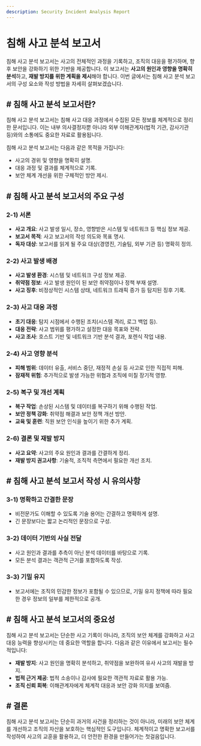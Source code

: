 ```yaml
---
description: Security Incident Analysis Report
---
```


# 침해 사고 분석 보고서

침해 사고 분석 보고서는 사고의 전체적인 과정을 기록하고, 조직의 대응을 평가하며, 향후 보안을 강화하기 위한 기반을 제공합니다. 이 보고서는 **사고의 원인과 영향을 명확히 분석**하고, **재발 방지를 위한 계획을 제시**해야 합니다. 이번 글에서는 침해 사고 분석 보고서의 구성 요소와 작성 방법을 자세히 살펴보겠습니다.



## # 침해 사고 분석 보고서란?

침해 사고 분석 보고서는 침해 사고 대응 과정에서 수집된 모든 정보를 체계적으로 정리한 문서입니다. 이는 내부 의사결정자뿐 아니라 외부 이해관계자(법적 기관, 감사기관 등)와의 소통에도 중요한 자료로 활용됩니다.

침해 사고 분석 보고서는 다음과 같은 목적을 가집니다:

* 사고의 경위 및 영향을 명확히 설명.
* 대응 과정 및 결과를 체계적으로 기록.
* 보안 체계 개선을 위한 구체적인 방안 제시.



## # 침해 사고 분석 보고서의 주요 구성

### 2-1) 서론

* **사고 개요**: 사고 발생 일시, 장소, 영향받은 시스템 및 네트워크 등 핵심 정보 제공.
* **보고서 목적**: 사고 보고서의 작성 의도와 목표 명시.
* **독자 대상**: 보고서를 읽게 될 주요 대상(경영진, 기술팀, 외부 기관 등) 명확히 정의.

### 2-2) 사고 발생 배경

* **사고 발생 환경**: 시스템 및 네트워크 구성 정보 제공.
* **취약점 정보**: 사고 발생 원인이 된 보안 취약점이나 정책 부재 설명.
* **사고 징후**: 비정상적인 시스템 상태, 네트워크 트래픽 증가 등 탐지된 징후 기록.

### 2-3) 사고 대응 과정

* **초기 대응**: 탐지 시점에서 수행된 조치(시스템 격리, 로그 백업 등).
* **대응 전략**: 사고 범위를 평가하고 설정한 대응 목표와 전략.
* **사고 조사**: 호스트 기반 및 네트워크 기반 분석 결과, 포렌식 작업 내용.

### 2-4) 사고 영향 분석

* **피해 범위**: 데이터 유출, 서비스 중단, 재정적 손실 등 사고로 인한 직접적 피해.
* **잠재적 위험**: 추가적으로 발생 가능한 위협과 조직에 미칠 장기적 영향.

### 2-5) 복구 및 개선 계획

* **복구 작업**: 손상된 시스템 및 데이터를 복구하기 위해 수행된 작업.
* **보안 정책 강화**: 취약점 해결과 보안 정책 개선 방안.
* **교육 및 훈련**: 직원 보안 인식을 높이기 위한 추가 계획.

### 2-6) 결론 및 재발 방지

* **사고 요약**: 사고의 주요 원인과 결과를 간결하게 정리.
* **재발 방지 권고사항**: 기술적, 조직적 측면에서 필요한 개선 조치.



## # 침해 사고 분석 보고서 작성 시 유의사항

### 3-1) 명확하고 간결한 문장

* 비전문가도 이해할 수 있도록 기술 용어는 간결하고 명확하게 설명.
* 긴 문장보다는 짧고 논리적인 문장으로 구성.

### 3-2) 데이터 기반의 사실 전달

* 사고 원인과 결과를 추측이 아닌 분석 데이터를 바탕으로 기록.
* 모든 분석 결과는 객관적 근거를 포함하도록 작성.

### 3-3) 기밀 유지

* 보고서에는 조직의 민감한 정보가 포함될 수 있으므로, 기밀 유지 정책에 따라 필요한 경우 정보의 일부를 제한적으로 공개.



## # 침해 사고 분석 보고서의 중요성

침해 사고 분석 보고서는 단순한 사고 기록이 아니라, 조직의 보안 체계를 강화하고 사고 대응 능력을 향상시키는 데 중요한 역할을 합니다. 다음과 같은 이유에서 보고서는 필수적입니다:

* **재발 방지**: 사고 원인을 명확히 분석하고, 취약점을 보완하여 유사 사고의 재발을 방지.
* **법적 근거 제공**: 법적 소송이나 감사에 필요한 객관적 자료로 활용 가능.
* **조직 신뢰 회복**: 이해관계자에게 체계적 대응과 보안 강화 의지를 보여줌.



## # 결론

침해 사고 분석 보고서는 단순히 과거의 사건을 정리하는 것이 아니라, 미래의 보안 체계를 개선하고 조직의 자산을 보호하는 핵심적인 도구입니다. 체계적이고 명확한 보고서를 작성하여 사고의 교훈을 활용하고, 더 안전한 환경을 만들어가는 첫걸음입니다.
